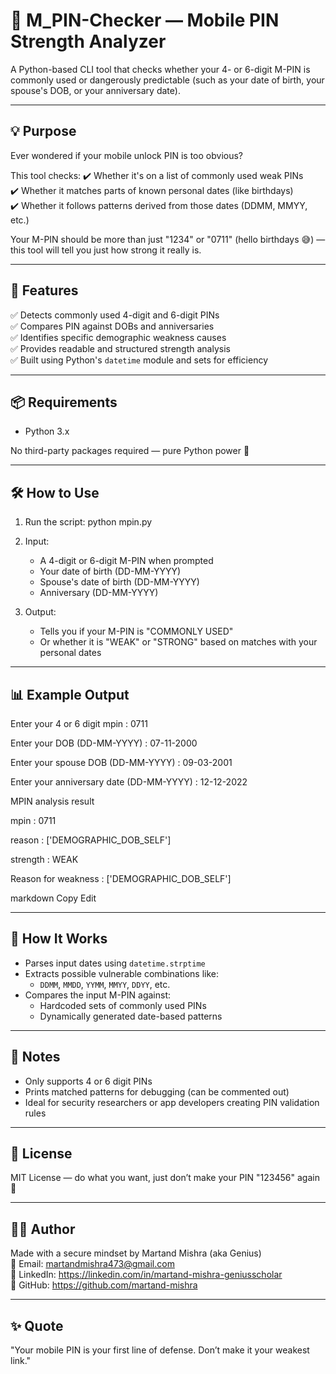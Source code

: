 🔐 M_PIN-Checker — Mobile PIN Strength Analyzer
==============================================

A Python-based CLI tool that checks whether your 4- or 6-digit M-PIN is commonly used or dangerously predictable
(such as your date of birth, your spouse's DOB, or your anniversary date).

--------------------------
💡 Purpose
--------------------------
Ever wondered if your mobile unlock PIN is too obvious?

This tool checks:
✔️ Whether it's on a list of commonly used weak PINs  
✔️ Whether it matches parts of known personal dates (like birthdays)  
✔️ Whether it follows patterns derived from those dates (DDMM, MMYY, etc.)

Your M-PIN should be more than just "1234" or "0711" (hello birthdays 😅) — this tool will tell you just how strong it really is.

--------------------------
🚀 Features
--------------------------
✅ Detects commonly used 4-digit and 6-digit PINs  
✅ Compares PIN against DOBs and anniversaries  
✅ Identifies specific demographic weakness causes  
✅ Provides readable and structured strength analysis  
✅ Built using Python's `datetime` module and sets for efficiency

--------------------------
📦 Requirements
--------------------------
- Python 3.x

No third-party packages required — pure Python power 💪

--------------------------
🛠️ How to Use
--------------------------
1. Run the script:
    python mpin.py

2. Input:
   - A 4-digit or 6-digit M-PIN when prompted
   - Your date of birth (DD-MM-YYYY)
   - Spouse's date of birth (DD-MM-YYYY)
   - Anniversary (DD-MM-YYYY)

3. Output:
   - Tells you if your M-PIN is "COMMONLY USED"
   - Or whether it is "WEAK" or "STRONG" based on matches with your personal dates

--------------------------
📊 Example Output
--------------------------
Enter your 4 or 6 digit mpin : 0711

Enter your DOB (DD-MM-YYYY) : 07-11-2000

Enter your spouse DOB (DD-MM-YYYY) : 09-03-2001

Enter your anniversary date (DD-MM-YYYY) : 12-12-2022

MPIN analysis result

mpin : 0711

reason : ['DEMOGRAPHIC_DOB_SELF']

strength : WEAK

Reason for weakness : ['DEMOGRAPHIC_DOB_SELF']

markdown
Copy
Edit

--------------------------
🧠 How It Works
--------------------------
- Parses input dates using `datetime.strptime`  
- Extracts possible vulnerable combinations like:
  - `DDMM`, `MMDD`, `YYMM`, `MMYY`, `DDYY`, etc.
- Compares the input M-PIN against:
  - Hardcoded sets of commonly used PINs
  - Dynamically generated date-based patterns

--------------------------
🚨 Notes
--------------------------
- Only supports 4 or 6 digit PINs
- Prints matched patterns for debugging (can be commented out)
- Ideal for security researchers or app developers creating PIN validation rules

--------------------------
📜 License
--------------------------
MIT License — do what you want, just don’t make your PIN "123456" again 😤

--------------------------
👨‍💻 Author
--------------------------
Made with a secure mindset by Martand Mishra (aka Genius)  
📧 Email: martandmishra473@gmail.com  
🔗 LinkedIn: https://linkedin.com/in/martand-mishra-geniusscholar  
🐙 GitHub: https://github.com/martand-mishra

--------------------------
✨ Quote
--------------------------
"Your mobile PIN is your first line of defense. Don’t make it your weakest link."
